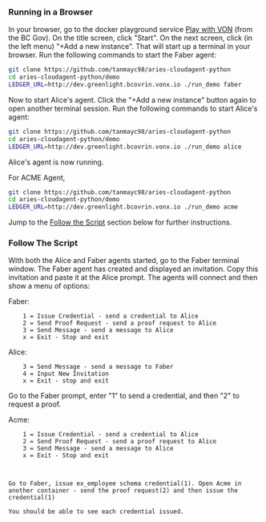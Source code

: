 

### Running in a Browser

In your browser, go to the docker playground service [Play with VON](http://play-with-von.vonx.io) (from the BC Gov). On the title screen, click "Start". On the next screen, click (in the left menu) "+Add a new instance".  That will start up a terminal in your browser. Run the following commands to start the Faber agent:

```bash
git clone https://github.com/tanmayc98/aries-cloudagent-python
cd aries-cloudagent-python/demo
LEDGER_URL=http://dev.greenlight.bcovrin.vonx.io ./run_demo faber
```

Now to start Alice's agent. Click the "+Add a new instance" button again to open another terminal session. Run the following commands to start Alice's agent:

```bash
git clone https://github.com/tanmayc98/aries-cloudagent-python
cd aries-cloudagent-python/demo
LEDGER_URL=http://dev.greenlight.bcovrin.vonx.io ./run_demo alice
```

Alice's agent is now running.

For ACME Agent,
```bash
git clone https://github.com/tanmayc98/aries-cloudagent-python
cd aries-cloudagent-python/demo
LEDGER_URL=http://dev.greenlight.bcovrin.vonx.io ./run_demo acme
```

Jump to the [Follow the Script](#follow-the-script) section below for further instructions.



### Follow The Script

With both the Alice and Faber agents started, go to the Faber terminal window. The Faber agent has created and displayed an invitation. Copy this invitation and paste it at the Alice prompt. The agents will connect and then show a menu of options:

Faber:

```
    1 = Issue Credential - send a credential to Alice
    2 = Send Proof Request - send a proof request to Alice
    3 = Send Message - send a message to Alice
    x = Exit - Stop and exit
```

Alice:

```
    3 = Send Message - send a message to Faber
    4 = Input New Invitation
    x = Exit - stop and exit
```

Go to the Faber prompt, enter "1" to send a credential, and then "2" to request a proof.



Acme:

```
    1 = Issue Credential - send a credential to Alice
    2 = Send Proof Request - send a proof request to Alice
    3 = Send Message - send a message to Alice
    x = Exit - Stop and exit
    
    
    
Go to Faber, issue ex_employee schema credential(1). Open Acme in another container - send the proof request(2) and then issue the credential(1)

You should be able to see each credential issued.


